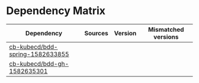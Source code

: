 # Dependency Matrix

Dependency | Sources | Version | Mismatched versions
---------- | ------- | ------- | -------------------
[cb-kubecd/bdd-spring-1582633855](https://github.com/cb-kubecd/bdd-spring-1582633855.git) |  | []() | 
[cb-kubecd/bdd-gh-1582635301](https://github.com/cb-kubecd/bdd-gh-1582635301.git) |  | []() | 
